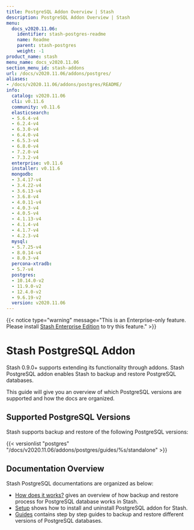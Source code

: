 ```yaml
---
title: PostgreSQL Addon Overview | Stash
description: PostgreSQL Addon Overview | Stash
menu:
  docs_v2020.11.06:
    identifier: stash-postgres-readme
    name: Readme
    parent: stash-postgres
    weight: -1
product_name: stash
menu_name: docs_v2020.11.06
section_menu_id: stash-addons
url: /docs/v2020.11.06/addons/postgres/
aliases:
- /docs/v2020.11.06/addons/postgres/README/
info:
  catalog: v2020.11.06
  cli: v0.11.6
  community: v0.11.6
  elasticsearch:
  - 5.6.4-v4
  - 6.2.4-v4
  - 6.3.0-v4
  - 6.4.0-v4
  - 6.5.3-v4
  - 6.8.0-v4
  - 7.2.0-v4
  - 7.3.2-v4
  enterprise: v0.11.6
  installer: v0.11.6
  mongodb:
  - 3.4.17-v4
  - 3.4.22-v4
  - 3.6.13-v4
  - 3.6.8-v4
  - 4.0.11-v4
  - 4.0.3-v4
  - 4.0.5-v4
  - 4.1.13-v4
  - 4.1.4-v4
  - 4.1.7-v4
  - 4.2.3-v4
  mysql:
  - 5.7.25-v4
  - 8.0.14-v4
  - 8.0.3-v4
  percona-xtradb:
  - 5.7-v4
  postgres:
  - 10.14.0-v2
  - 11.9.0-v2
  - 12.4.0-v2
  - 9.6.19-v2
  version: v2020.11.06
---
```


{{< notice type="warning" message="This is an Enterprise-only feature. Please install [Stash Enterprise Edition](/docs/v2020.11.06/setup/install/enterprise) to try this feature." >}}

# Stash PostgreSQL Addon

Stash 0.9.0+ supports extending its functionality through addons. Stash PostgreSQL addon enables Stash to backup and restore PostgreSQL databases.

This guide will give you an overview of which PostgreSQL versions are supported and how the docs are organized.

## Supported PostgreSQL Versions

Stash supports backup and restore of the following PostgreSQL versions:

{{< versionlist "postgres" "/docs/v2020.11.06/addons/postgres/guides/%s/standalone" >}}

## Documentation Overview

Stash PostgreSQL documentations are organized as below:

- [How does it works?](/docs/v2020.11.06/addons/postgres/overview) gives an overview of how backup and restore process for PostgreSQL database works in Stash.
- [Setup](/docs/v2020.11.06/addons/postgres/setup/install) shows how to install and uninstall PostgreSQL addon for Stash.
- [Guides](/docs/v2020.11.06/addons/postgres/guides/11.2/standalone) contains step by step guides to backup and restore different versions of PostgreSQL databases.
